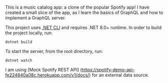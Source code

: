 This is a music catalog app: a clone of the popular Spotify app!
I have created a small slice of the app, as I learn the basics of GraphQL and how to implement a GraphQL server.

This project uses [.NET CLI](https://learn.microsoft.com/en-us/dotnet/core/tools/) and requires .NET 8.0+ runtime. In order to build the project locally, run:

```shell
dotnet build
```

To start the server, from the root directory, run:

```shell script
dotnet watch
```

I am using [Mock Spotify REST API] (https://spotify-demo-api-fe224840a08c.herokuapp.com/v1/docs/) for an external data source.
